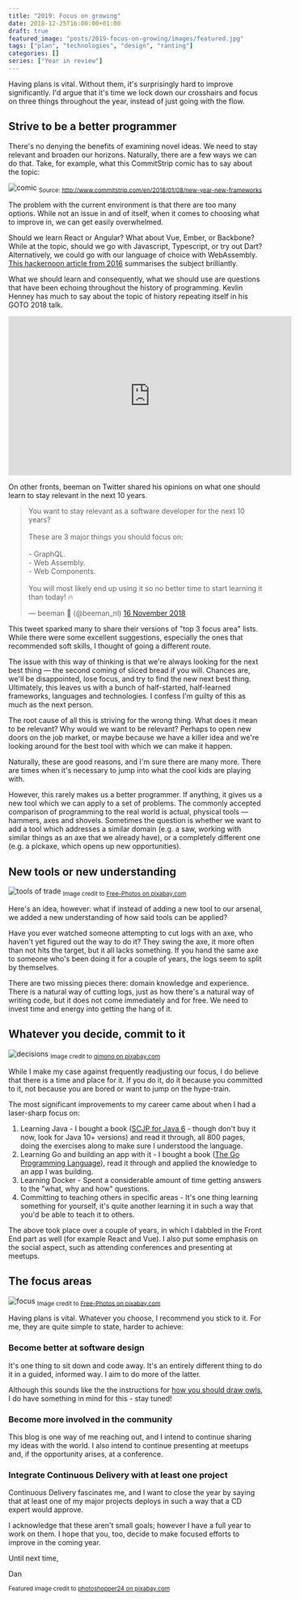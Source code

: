 ```yaml
---
title: "2019: Focus on growing"
date: 2018-12-25T16:00:00+01:00
draft: true
featured_image: "posts/2019-focus-on-growing/images/featured.jpg"
tags: ["plan", "technologies", "design", "ranting"]
categories: []
series: ["Year in review"]
---
```


Having plans is vital. Without them, it's surprisingly hard to improve significantly. I'd argue that it's time we lock down our crosshairs and focus on three things throughout the year, instead of just going with the flow.

<!--more-->

## Strive to be a better programmer

There's no denying the benefits of examining novel ideas. We need to stay relevant and broaden our horizons. Naturally, there are a few ways we can do that. Take, for example, what this CommitStrip comic has to say about the topic:

![comic](https://www.commitstrip.com/wp-content/uploads/2018/01/Strip-Les-bonnes-r%C3%A9solutions-650-finalenglish.jpg)
<sub>Source: <http://www.commitstrip.com/en/2018/01/08/new-year-new-frameworks></sub>

The problem with the current environment is that there are too many options. While not an issue in and of itself, when it comes to choosing what to improve in, we can get easily overwhelmed.

Should we learn React or Angular? What about Vue, Ember, or Backbone? While at the topic, should we go with Javascript, Typescript, or try out Dart? Alternatively, we could go with our language of choice with WebAssembly. [This hackernoon article from 2016](https://hackernoon.com/how-it-feels-to-learn-javascript-in-2016-d3a717dd577f) summarises the subject brilliantly.

What we should learn and consequently, what we should use are questions that have been echoing throughout the history of programming. Kevlin Henney has much to say about the topic of history repeating itself in his GOTO 2018 talk.

<iframe width="560" height="315" src="https://www.youtube.com/embed/AbgsfeGvg3E" frameborder="0" allow="accelerometer; autoplay; encrypted-media; gyroscope; picture-in-picture" allowfullscreen></iframe>

On other fronts, beeman on Twitter shared his opinions on what one should learn to stay relevant in the next 10 years.

<blockquote class="twitter-tweet" data-lang="en-gb"><p lang="en" dir="ltr">You want to stay relevant as a software developer for the next 10 years? <br><br>These are 3 major things you should focus on:<br><br>- GraphQL.<br>- Web Assembly.<br>- Web Components.<br><br>You will most likely end up using it so no better time to start learning it than today! 🔥</p>&mdash; beeman 🐝 (@beeman_nl) <a href="https://twitter.com/beeman_nl/status/1063563907799887874?ref_src=twsrc%5Etfw">16 November 2018</a></blockquote>
<script async src="https://platform.twitter.com/widgets.js" charset="utf-8"></script>

This tweet sparked many to share their versions of "top 3 focus area" lists. While there were some excellent suggestions, especially the ones that recommended soft skills, I thought of going a different route.

The issue with this way of thinking is that we're always looking for the next best thing — the second coming of sliced bread if you will. Chances are, we'll be disappointed, lose focus, and try to find the new next best thing. Ultimately, this leaves us with a bunch of half-started, half-learned frameworks, languages and technologies. I confess I'm guilty of this as much as the next person.

The root cause of all this is striving for the wrong thing. What does it mean to be relevant? Why would we want to be relevant? Perhaps to open new doors on the job market, or maybe because we have a killer idea and we're looking around for the best tool with which we can make it happen.

Naturally, these are good reasons, and I'm sure there are many more. There are times when it's necessary to jump into what the cool kids are playing with.

However, this rarely makes us a better programmer. If anything, it gives us a new tool which we can apply to a set of problems. The commonly accepted comparison of programming to the real world is actual, physical tools — hammers, axes and shovels. Sometimes the question is whether we want to add a tool which addresses a similar domain (e.g. a saw, working with similar things as an axe that we already have), or a completely different one (e.g. a pickaxe, which opens up new opportunities).

## New tools or new understanding

![tools of trade](images/tools.jpg)
<sub>Image credit to [Free-Photos on pixabay.com](https://pixabay.com/en/tools-diy-do-it-yourself-hammer-498202/)</sub>

Here's an idea, however: what if instead of adding a new tool to our arsenal, we added a new understanding of how said tools can be applied?

Have you ever watched someone attempting to cut logs with an axe, who haven't yet figured out the way to do it? They swing the axe, it more often than not hits the target, but it all lacks something. If you hand the same axe to someone who's been doing it for a couple of years, the logs seem to split by themselves.

There are two missing pieces there: domain knowledge and experience. There is a natural way of cutting logs, just as how there's a natural way of writing code, but it does not come immediately and for free. We need to invest time and energy into getting the hang of it.

## Whatever you decide, commit to it

![decisions](images/decisions.jpg)
<sub>Image credit to [qimono on pixabay.com](https://pixabay.com/en/doors-choices-choose-decision-1767562/)</sub>


While I make my case against frequently readjusting our focus, I do believe that there is a time and place for it. If you do it, do it because you committed to it, not because you are bored or want to jump on the hype-train.

The most significant improvements to my career came about when I had a laser-sharp focus on:

1. Learning Java - I bought a book ([SCJP for Java 6](https://www.amazon.com/SCJP-Certified-Programmer-Java-310-065/dp/0071591060/ref=sr_1_1?ie=UTF8&qid=1545762108&sr=8-1&keywords=scjp) - though don't buy it now, look for Java 10+ versions) and read it through, all 800 pages, doing the exercises along to make sure I understood the language.
2. Learning Go and building an app with it - I bought a book ([The Go Programming Language](https://www.amazon.com/Programming-Language-Addison-Wesley-Professional-Computing/dp/0134190440/ref=sr_1_3?ie=UTF8&qid=1545762140&sr=8-3&keywords=the+go+programming+language)), read it through and applied the knowledge to an app I was building.
3. Learning Docker - Spent a considerable amount of time getting answers to the "what, why and how" questions.
4. Committing to teaching others in specific areas - It's one thing learning something for yourself, it's quite another learning it in such a way that you'd be able to teach it to others.

The above took place over a couple of years, in which I dabbled in the Front End part as well (for example React and Vue). I also put some emphasis on the social aspect, such as attending conferences and presenting at meetups.

## The focus areas

![focus](images/focus.jpg)
<sub>Image credit to [Free-Photos on pixabay.com](https://pixabay.com/en/looking-glass-magnification-glass-919017/)</sub>

Having plans is vital. Whatever you choose, I recommend you stick to it. For me, they are quite simple to state, harder to achieve:

### Become better at software design

It's one thing to sit down and code away. It's an entirely different thing to do it in a guided, informed way. I aim to do more of the latter.

Although this sounds like the the instructions for [how you should draw owls](http://i.imgur.com/rCr9A.png), I do have something in mind for this - stay tuned!

### Become more involved in the community

This blog is one way of me reaching out, and I intend to continue sharing my ideas with the world. I also intend to continue presenting at meetups and, if the opportunity arises, at a conference.

### Integrate Continuous Delivery with at least one project

Continuous Delivery fascinates me, and I want to close the year by saying that at least one of my major projects deploys in such a way that a CD expert would approve.

I acknowledge that these aren't small goals; however I have a full year to work on them. I hope that you, too, decide to make focused efforts to improve in the coming year.

Until next time,

Dan

<!-- Credit to the bottom -->
<sub>Featured image credit to [photoshopper24 on pixabay.com](https://pixabay.com/en/environmental-protection-environment-683437/)</sub>
